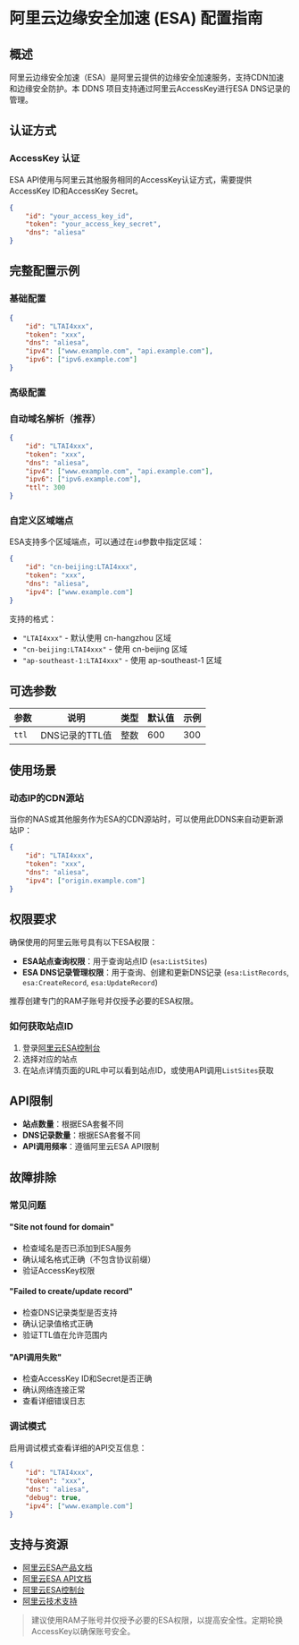 # 阿里云边缘安全加速 (ESA) 配置指南

## 概述

阿里云边缘安全加速（ESA）是阿里云提供的边缘安全加速服务，支持CDN加速和边缘安全防护。本 DDNS 项目支持通过阿里云AccessKey进行ESA DNS记录的管理。

## 认证方式

### AccessKey 认证

ESA API使用与阿里云其他服务相同的AccessKey认证方式，需要提供AccessKey ID和AccessKey Secret。

```json
{
    "id": "your_access_key_id",
    "token": "your_access_key_secret",
    "dns": "aliesa"
}
```

## 完整配置示例

### 基础配置

```json
{
    "id": "LTAI4xxx",
    "token": "xxx",
    "dns": "aliesa",
    "ipv4": ["www.example.com", "api.example.com"],
    "ipv6": ["ipv6.example.com"]
}
```

### 高级配置

### 自动域名解析（推荐）

```json
{
    "id": "LTAI4xxx", 
    "token": "xxx",
    "dns": "aliesa",
    "ipv4": ["www.example.com", "api.example.com"],
    "ipv6": ["ipv6.example.com"],
    "ttl": 300
}
```

### 自定义区域端点

ESA支持多个区域端点，可以通过在`id`参数中指定区域：

```json
{
    "id": "cn-beijing:LTAI4xxx",
    "token": "xxx",
    "dns": "aliesa",
    "ipv4": ["www.example.com"]
}
```

支持的格式：
- `"LTAI4xxx"` - 默认使用 cn-hangzhou 区域
- `"cn-beijing:LTAI4xxx"` - 使用 cn-beijing 区域
- `"ap-southeast-1:LTAI4xxx"` - 使用 ap-southeast-1 区域

## 可选参数

| 参数 | 说明 | 类型 | 默认值 | 示例 |
|------|------|------|--------|------|
| `ttl` | DNS记录的TTL值 | 整数 | 600 | 300 |

## 使用场景

### 动态IP的CDN源站

当你的NAS或其他服务作为ESA的CDN源站时，可以使用此DDNS来自动更新源站IP：

```json
{
    "id": "LTAI4xxx",
    "token": "xxx", 
    "dns": "aliesa",
    "ipv4": ["origin.example.com"]
}
```

## 权限要求

确保使用的阿里云账号具有以下ESA权限：

- **ESA站点查询权限**：用于查询站点ID (`esa:ListSites`)
- **ESA DNS记录管理权限**：用于查询、创建和更新DNS记录 (`esa:ListRecords`, `esa:CreateRecord`, `esa:UpdateRecord`)

推荐创建专门的RAM子账号并仅授予必要的ESA权限。

### 如何获取站点ID

1. 登录[阿里云ESA控制台](https://esa.console.aliyun.com/)
2. 选择对应的站点
3. 在站点详情页面的URL中可以看到站点ID，或使用API调用`ListSites`获取

## API限制

- **站点数量**：根据ESA套餐不同
- **DNS记录数量**：根据ESA套餐不同
- **API调用频率**：遵循阿里云ESA API限制

## 故障排除

### 常见问题

#### "Site not found for domain"

- 检查域名是否已添加到ESA服务
- 确认域名格式正确（不包含协议前缀）
- 验证AccessKey权限

#### "Failed to create/update record"

- 检查DNS记录类型是否支持
- 确认记录值格式正确
- 验证TTL值在允许范围内

#### "API调用失败"

- 检查AccessKey ID和Secret是否正确
- 确认网络连接正常
- 查看详细错误日志

### 调试模式

启用调试模式查看详细的API交互信息：

```json
{
    "id": "LTAI4xxx",
    "token": "xxx",
    "dns": "aliesa",
    "debug": true,
    "ipv4": ["www.example.com"]
}
```

## 支持与资源

- [阿里云ESA产品文档](https://help.aliyun.com/product/122312.html)
- [阿里云ESA API文档](https://help.aliyun.com/zh/edge-security-acceleration/esa/api-esa-2024-09-10-overview)
- [阿里云ESA控制台](https://esa.console.aliyun.com/)
- [阿里云技术支持](https://selfservice.console.aliyun.com/ticket)

> 建议使用RAM子账号并仅授予必要的ESA权限，以提高安全性。定期轮换AccessKey以确保账号安全。
